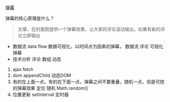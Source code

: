 [弹幕](https://juejin.im/post/5ae56927f265da0b7e0c0968)

弹幕的核心原理是什么？
>文章，在封面图提供一个弹幕效果，让大家的评论滚动输出，如果有新的评论立即输出
- 数据流 data flow
数据可视化，以时间点为因素的弹幕，
数据流 评论
可视化 弹幕
- 技术分析
评论 数组 动态
1. ajax fetch
2. dom appendChild 动态DOM
3. 有的在上面一点，有的在下面一点，弹幕之间不要重叠，随机一点，但是可控的弹幕效果
定位
随机 Math.random()
4. 位置更新
setInterval 定时器
